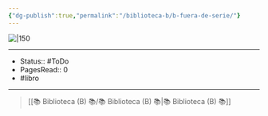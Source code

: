 ```yaml
---
{"dg-publish":true,"permalink":"/biblioteca-b/b-fuera-de-serie/"}
---
```


![|150](http://books.google.com/books/content?id=OQMpAAAAQBAJ&printsec=frontcover&img=1&zoom=1&edge=curl&source=gbs_api)

---

- Status:: #ToDo 
- PagesRead:: 0 
- #libro 

---

> [[📚 Biblioteca (B) 📚/📚 Biblioteca (B) 📚\|📚 Biblioteca (B) 📚]]